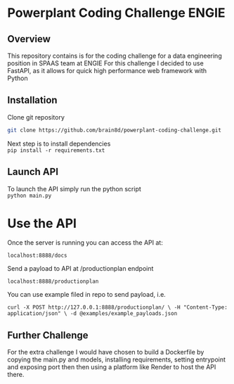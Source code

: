 # Powerplant Coding Challenge ENGIE 

## Overview
This repository contains is for the coding challenge for a data engineering position in SPAAS team at ENGIE
For this challenge I decided to use FastAPI, as it allows for quick high performance web framework with Python

## Installation
Clone git repository 
```bash
git clone https://github.com/brain8d/powerplant-coding-challenge.git
```
Next step is to install dependencies \
`pip install -r requirements.txt`

## Launch API
To launch the API simply run the python script \
`python main.py`

# Use the API
Once the server is running you can access the API at:

`localhost:8888/docs`

Send a payload to API at /productionplan endpoint

`localhost:8888/productionplan`

You can use example filed in repo to send payload, i.e.

`
curl -X POST http://127.0.0.1:8888/productionplan/ \
-H "Content-Type: application/json" \
-d @examples/example_payloads.json
`

## Further Challenge
For the extra challenge I would have chosen to build a Dockerfile by copying the main.py and models, installing requirements, setting entrypoint and exposing port then then using a platform like Render to host the API there.
